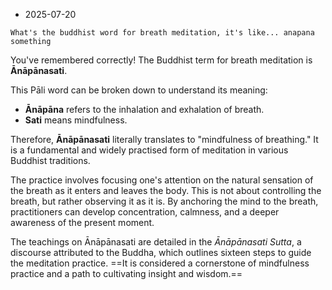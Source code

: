 - 2025-07-20

`What's the buddhist word for breath meditation, it's like... anapana something`

You've remembered correctly! The Buddhist term for breath meditation is **Ānāpānasati**.

This Pāli word can be broken down to understand its meaning:

- **Ānāpāna** refers to the inhalation and exhalation of breath.
- **Sati** means mindfulness.

Therefore, **Ānāpānasati** literally translates to "mindfulness of breathing." It is a fundamental and widely practised form of meditation in various Buddhist traditions.

The practice involves focusing one's attention on the natural sensation of the breath as it enters and leaves the body. This is not about controlling the breath, but rather observing it as it is. By anchoring the mind to the breath, practitioners can develop concentration, calmness, and a deeper awareness of the present moment.

The teachings on Ānāpānasati are detailed in the _Ānāpānasati Sutta_, a discourse attributed to the Buddha, which outlines sixteen steps to guide the meditation practice. ==It is considered a cornerstone of mindfulness practice and a path to cultivating insight and wisdom.==